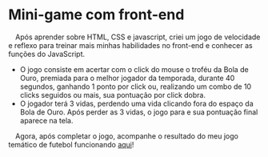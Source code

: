 # Mini-game com front-end

&emsp;Após aprender sobre HTML, CSS e javascript, criei um jogo de velocidade e reflexo para treinar mais minhas habilidades no front-end e conhecer as funções do JavaScript.<br>

- O jogo consiste em acertar com o click do mouse o troféu da Bola de Ouro, premiada para o melhor jogador da temporada, durante 40 segundos, ganhando 1 ponto por click ou, realizando um combo de 10 clicks seguidos ou mais, sua pontuação por click dobra.
- O jogador terá 3 vidas, perdendo uma vida clicando fora do espaço da Bola de Ouro. Após perder as 3 vidas, o jogo para e sua pontuação final aparece na tela.

&emsp;Agora, após completar o jogo, acompanhe o resultado do meu jogo temático de futebol funcionando [aqui](https://felipealves14.github.io/projetos-front-end/mini-game/)!
